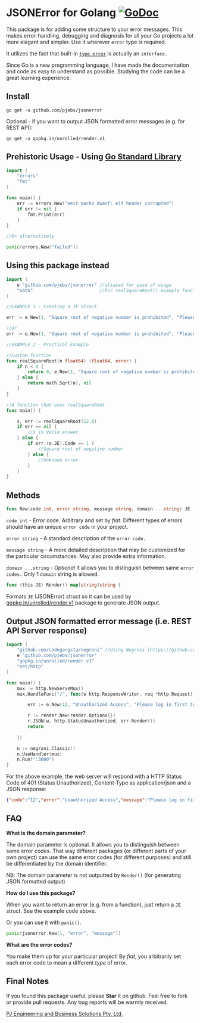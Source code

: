 JSONError for Golang [![GoDoc](http://godoc.org/github.com/pjebs/jsonerror?status.svg)](http://godoc.org/github.com/pjebs/jsonerror) 
=============

This package is for adding some structure to your error messages. This makes error-handling, debugging and diagnosis for all your Go projects a lot more elegant and simpler. Use it wherever `error` type is required.

It utilizes the fact that built-in [`type error`](http://golang.org/pkg/builtin/#error) is actually an `interface.`


Since Go is a new programming language, I have made the documentation and code as easy to understand as possible. Studying the code can be a great learning experience.

Install
-------

```shell
go get -u github.com/pjebs/jsonerror
```

Optional - if you want to output JSON formatted error messages (e.g. for REST API):

```shell
go get -u gopkg.in/unrolled/render.v1
```

Prehistoric Usage - Using [Go Standard Library](http://golang.org/pkg/errors/#example_New)
-----

```go
import (
	"errors"
	"fmt"
)

func main() {
	err := errors.New("emit macho dwarf: elf header corrupted")
	if err != nil {
		fmt.Print(err)
	}
}

//Or alternatively

panic(errors.New("failed"))

```


Using this package instead
-----

```go
import (
	e "github.com/pjebs/jsonerror" //aliased for ease of usage
	"math"                         //For realSquareRoot() example function below
)

//EXAMPLE 1 - Creating a JE Struct

err := e.New(1, "Square root of negative number is prohibited", "Please make number positive or zero") //Domain is optional and not included here

//Or  
err := e.New(1, "Square root of negative number is prohibited", "Please make number positive or zero", "com.github.pjebs.jsonerror")

//EXAMPLE 2 - Practical Example

//Custom function
func realSquareRoot(n float64) (float64, error) {
	if n < 0 {
		return 0, e.New(1, "Square root of negative number is prohibited", "Please make number positive or zero")
	} else {
		return math.Sqrt(n), nil
	}
}

//A function that uses realSquareRoot
func main() {

	s, err := realSquareRoot(12.0)
	if err == nil {
		//s is Valid answer
	} else {
		if err.(e.JE).Code == 1 {
			//Square root of negative number
		} else {
			//Unknown error
		}
	}
}


```

Methods
--------

```go
func New(code int, error string, message string, domain ...string) JE
```

`code int` - Error code. Arbitrary and set by *fiat*. Different types of errors should have an unique `error code` in your project.

`error string` - A standard description of the `error code.`

`message string` - A more detailed description that may be customized for the particular circumstances. May also provide extra information.

`domain ...string` - *Optional* It allows you to distinguish between same `error codes.` Only 1 `domain` string is allowed.


```go
func (this JE) Render() map[string]string {
```

Formats `JE` (JSONError) struct so it can be used by [gopkg.in/unrolled/render.v1](https://github.com/unrolled/render) package to generate JSON output.


Output JSON formatted error message (i.e. REST API Server response)
----------

```go
import (
	"github.com/codegangsta/negroni" //Using Negroni (https://github.com/codegangsta/negroni)
	e "github.com/pjebs/jsonerror"
	"gopkg.in/unrolled/render.v1"
	"net/http"
)

func main() {
	mux := http.NewServeMux()
	mux.HandleFunc("/", func(w http.ResponseWriter, req *http.Request) {

		err := e.New(12, "Unauthorized Access", "Please log in first to access this site")

    	r := render.New(render.Options{})
		r.JSON(w, http.StatusUnauthorized, err.Render())
		return
  	
  	})

  	n := negroni.Classic()
  	n.UseHandler(mux)
  	n.Run(":3000")
}

```

For the above example, the web server will respond with a HTTP Status Code of 401 (Status Unauthorized), Content-Type as application/json and a JSON response:

```json
{"code":"12","error":"Unauthorized Access","message":"Please log in first to access this site"}
```

FAQ
--------

**What is the domain parameter?**

The domain parameter is optional. It allows you to distinguish between same error codes. That way different packages (or different parts of your own project) can use the same error codes (for different purposes) and still be differentiated by the domain identifier.

NB: The domain parameter is not outputted by `Render()` (for generating JSON formatted output)

**How do I use this package?**

When you want to return an error (e.g. from a function), just return a `JE` struct. See the example code above.

Or you can use it with `panic()`.

```go
panic(jsonerror.New(1, "error", "message"))
```

**What are the error codes?**

You make them up for your particular project! By *fiat*, you arbitrarily set each error code to mean a different *type* of error.


Final Notes
--------

If you found this package useful, please **Star** it on github. Feel free to fork or provide pull requests. Any bug reports will be warmly received.


[PJ Engineering and Business Solutions Pty. Ltd.](http://www.pjebs.com.au)
